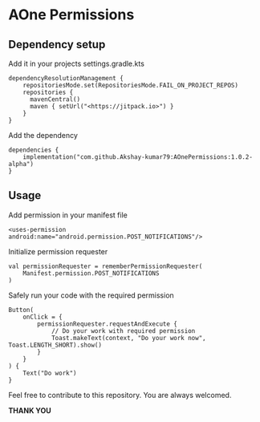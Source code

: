 # AOne Permissions

## Dependency setup

Add it in your projects settings.gradle.kts
```
dependencyResolutionManagement {
    repositoriesMode.set(RepositoriesMode.FAIL_ON_PROJECT_REPOS)
    repositories {
      mavenCentral()
      maven { setUrl("<https://jitpack.io>") }
    }
}
```

Add the dependency
```
dependencies {
    implementation("com.github.Akshay-kumar79:AOnePermissions:1.0.2-alpha")
}
```

## Usage

Add permission in your manifest file
```
<uses-permission android:name="android.permission.POST_NOTIFICATIONS"/>
```

Initialize permission requester
```
val permissionRequester = rememberPermissionRequester(
    Manifest.permission.POST_NOTIFICATIONS
)
```

Safely run your code with the required permission
```
Button(
    onClick = {
        permissionRequester.requestAndExecute {
            // Do your work with required permission
            Toast.makeText(context, "Do your work now", Toast.LENGTH_SHORT).show()
        }
    }
) {
    Text("Do work")
}
```

Feel free to contribute to this repository. You are always welcomed.

**THANK YOU**
